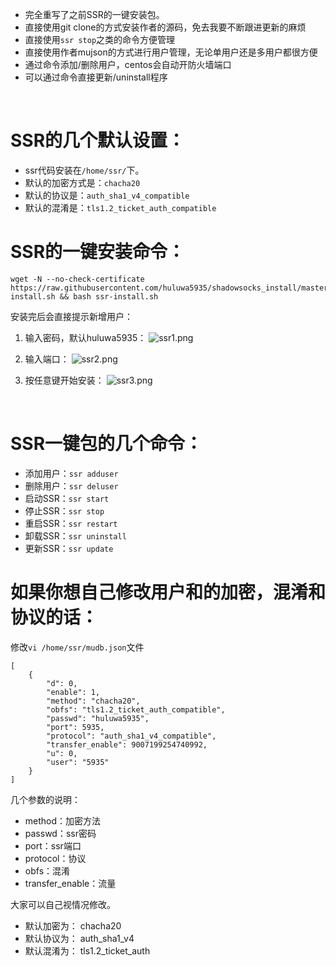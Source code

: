 - 完全重写了之前SSR的一键安装包。
- 直接使用git clone的方式安装作者的源码，免去我要不断跟进更新的麻烦
- 直接使用`ssr stop`之类的命令方便管理
- 直接使用作者mujson的方式进行用户管理，无论单用户还是多用户都很方便
- 通过命令添加/删除用户，centos会自动开防火墙端口
- 可以通过命令直接更新/uninstall程序

&nbsp;

# SSR的几个默认设置：
- ssr代码安装在`/home/ssr/`下。
- 默认的加密方式是：`chacha20`
- 默认的协议是：`auth_sha1_v4_compatible`
- 默认的混淆是：`tls1.2_ticket_auth_compatible`

# SSR的一键安装命令：
```
wget -N --no-check-certificate https://raw.githubusercontent.com/huluwa5935/shadowsocks_install/master/ssr-install.sh && bash ssr-install.sh
```
安装完后会直接提示新增用户：
1. 输入密码，默认huluwa5935：
![ssr1.png](https://www.souyuba.com/wp-content/uploads/2017/07/ssr1.png)


2. 输入端口：
![ssr2.png](https://www.souyuba.com/wp-content/uploads/2017/07/ssr2.png)


3. 按任意键开始安装：
![ssr3.png](https://www.souyuba.com/wp-content/uploads/2017/07/ssr3.png)



&nbsp;

# SSR一键包的几个命令：

- 添加用户：`ssr adduser`
- 删除用户：`ssr deluser`
- 启动SSR：`ssr start`
- 停止SSR：`ssr stop`
- 重启SSR：`ssr restart`
- 卸载SSR：`ssr uninstall`
- 更新SSR：`ssr update`

# 如果你想自己修改用户和的加密，混淆和协议的话：
修改`vi /home/ssr/mudb.json`文件
```
[
    {
        "d": 0,
        "enable": 1,
        "method": "chacha20",
        "obfs": "tls1.2_ticket_auth_compatible",
        "passwd": "huluwa5935",
        "port": 5935,
        "protocol": "auth_sha1_v4_compatible",
        "transfer_enable": 9007199254740992,
        "u": 0,
        "user": "5935"
    }
]

```
几个参数的说明：
- method：加密方法
- passwd：ssr密码
- port：ssr端口
- protocol：协议
- obfs：混淆
- transfer_enable：流量

大家可以自己视情况修改。


- 默认加密为： chacha20
- 默认协议为： auth_sha1_v4
- 默认混淆为： tls1.2_ticket_auth

